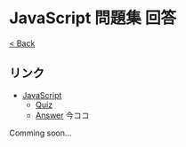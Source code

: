 # JavaScript 問題集 回答
[< Back](../)

## リンク

* [JavaScript](../)
    * [Quiz](../quiz/)
    * [Answer](./) 今ココ

Comming soon...